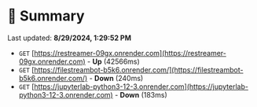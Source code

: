 # 📖 Summary
Last updated: **8/29/2024, 1:29:52 PM**

- `GET` [https://restreamer-09gx.onrender.com](https://restreamer-09gx.onrender.com) - **Up** (42566ms)
- `GET` [https://filestreambot-b5k6.onrender.com/](https://filestreambot-b5k6.onrender.com/) - **Down** (240ms)
- `GET` [https://jupyterlab-python3-12-3.onrender.com](https://jupyterlab-python3-12-3.onrender.com) - **Down** (183ms)
